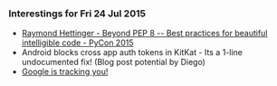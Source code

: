 ### Interestings for Fri 24 Jul 2015

*  [Raymond Hettinger - Beyond PEP 8 -- Best practices for beautiful intelligible code - PyCon 2015](https://www.youtube.com/watch?v=wf-BqAjZb8M)
*  Android blocks cross app auth tokens in KitKat - Its a 1-line undocumented fix! (Blog post potential by Diego)
*  [Google is tracking you!](http://thehackernews.com/2014/08/google-map-tracks-your-every-move-check.html)
